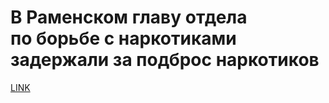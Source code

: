 # В Раменском главу отдела по борьбе с наркотиками задержали за подброс наркотиков



[LINK](https://varlamov.ru/3485380.html)